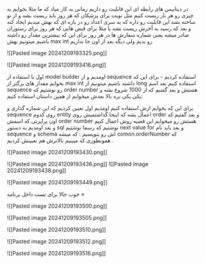 در دیتابیس های رابطه ای این قابلیت رو داریم 
زمانی به کار میاد که ما مثلا بخوایم یه چیزی رو هر بار ریست کنیم مثل نوبت برای پزشکان که هر روز باید ریست بشه و از نو ساخته بشه 
این قابلیت رو داره که یه سری اعداد رو در بازه ای که بهش میدیم ایجاد کنه و بعد که رسید به آخرش ریست بشه 
یا مثلا برای قبض هایی که هر روز برای رستوران صادر میشه یعنی شماره سفارش ها در هر روز
برای این که بیشترین مقدار رو داشته باشیم میتونیم بهش max int رو بدیم ولی دیگه بعد از اون جا نداریم 

![[Pasted image 20241209193325.png]]

![[Pasted image 20241209193416.png]]

اول  با استفاده از model builder اومدیم و از sequence استفاده کردیم - برای این که بخوایم مقدار های بزگتر از max int داشته باشیم میتونیم از long استفاده کنیم بعد اسم sequence رو نوشتیم که order number هستش و بعد گفتیم که از 1000 شروع بشه و یکی یکی بره بالا بعدش میخوایم از همین داستان استفاده کنیم:

برای این که بخوایم ازش استفاده کنیم اومدیم اول تعیین کردیم که این شماره گذاری و sequence روی کدوم entity اعمال بشه که اینجا گذاشتمیش روی order و بعد گفتیم که اون پراپرتی که اسمش order number هستش رو میخوایم این قضیه روش اعمال کنیم و بعد اومدیم یه دستور sql نوشتیم که رسما نوشتیم next value for و بعد باید نام sequence و schema اش رو بنویسیم : 
که میشه comon.orderNumber که همونطوری که میبنیم بالاترش هم تعیینش کردیم .

![[Pasted image 20241209193430.png]]

![[Pasted image 20241209193436.png]]
![[Pasted image 20241209193438.png]]


![[Pasted image 20241209193449.png]]

خوب حالا برای تست داخل برنامه »

![[Pasted image 20241209193500.png]]

![[Pasted image 20241209193505.png]]

![[Pasted image 20241209193510.png]]

![[Pasted image 20241209193512.png]]

![[Pasted image 20241209193516.png]]